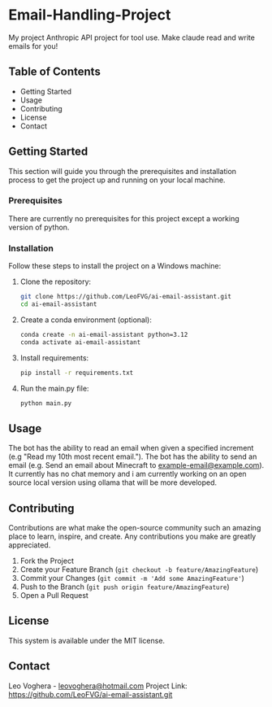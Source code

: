 # Email-Handling-Project
My project Anthropic API project for tool use. Make claude read and write emails for you!

## Table of Contents

- Getting Started
- Usage
- Contributing
- License
- Contact

## Getting Started

This section will guide you through the prerequisites and installation process to get the project up and running on your local machine.

### Prerequisites
There are currently no prerequisites for this project except a working version of python.

### Installation

Follow these steps to install the project on a Windows machine:

1. Clone the repository:
    ```bash
    git clone https://github.com/LeoFVG/ai-email-assistant.git
    cd ai-email-assistant
    ```
2. Create a conda environment (optional):
    ```bash
    conda create -n ai-email-assistant python=3.12
    conda activate ai-email-assistant
    ```
4. Install requirements:
    ```bash
    pip install -r requirements.txt
    ```

4. Run the main.py file:
    ```bash
    python main.py
    ```

## Usage
The bot has the ability to read an email when given a specified increment (e.g "Read my 10th most recent email.").
The bot has the ability to send an email (e.g. Send an email about Minecraft to example-email@example.com).
It currently has no chat memory and i am currently working on an open source local version using ollama that will be more developed.

## Contributing

Contributions are what make the open-source community such an amazing place to learn, inspire, and create. Any contributions you make are greatly appreciated.

1. Fork the Project
2. Create your Feature Branch (`git checkout -b feature/AmazingFeature`)
3. Commit your Changes (`git commit -m 'Add some AmazingFeature'`)
4. Push to the Branch (`git push origin feature/AmazingFeature`)
5. Open a Pull Request


## License
This system is available under the MIT license.

## Contact

Leo Voghera - leovoghera@hotmail.com
Project Link: https://github.com/LeoFVG/ai-email-assistant.git
